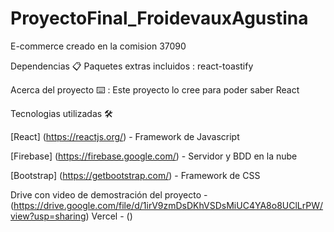 # ProyectoFinal_FroidevauxAgustina

E-commerce creado en la comision 37090

Dependencias 📋 Paquetes extras incluidos : react-toastify

Acerca del proyecto ⌨️ : Este proyecto lo cree para poder saber React

Tecnologias utilizadas 🛠

[React] (https://reactjs.org/) - Framework de Javascript

[Firebase] (https://firebase.google.com/) - Servidor y BDD en la nube

[Bootstrap] (https://getbootstrap.com/) - Framework de CSS

Drive con video de demostración del proyecto - (https://drive.google.com/file/d/1irV9zmDsDKhVSDsMiUC4YA8o8UClLrPW/view?usp=sharing) Vercel - ()
